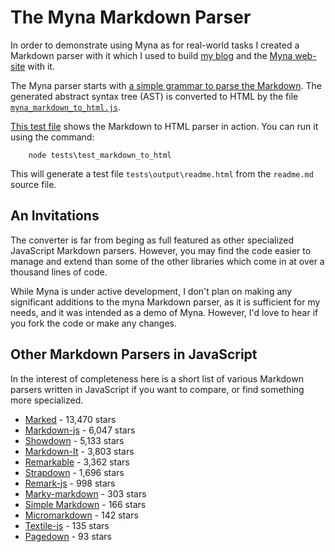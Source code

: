 # The Myna Markdown Parser

In order to demonstrate using Myna as for real-world tasks I created a Markdown parser with it which I used to build [my blog](http://cdiggins.github.io/blog.html) and the [Myna web-site](http://cdiggins.github.io/myna-parser) with it.  

The Myna parser starts with [a simple grammar to parse the Markdown](https://github.com/cdiggins/myna-parser/blob/master/grammars/grammar_markdown.js). The generated abstract syntax tree (AST) is converted to HTML by the file [`myna_markdown_to_html.js`](https://github.com/cdiggins/myna-parser/blob/master/tools/myna_markdown_to_html.js).

[This test file](https://github.com/cdiggins/myna-parser/blob/master/tests/test_markdown_to_html.js) shows the Markdown to HTML parser in action. You can run it using the command:

```
    node tests\test_markdown_to_html
```

This will generate a test file `tests\output\readme.html` from the `readme.md` source file. 

## An Invitations

The converter is far from beging as full featured as other specialized JavaScript Markdown parsers. However, you may find the code easier to manage and extend than some of the other libraries which come in at over a thousand lines of code.  

While Myna is under active development, I don't plan on making any significant additions to the myna Markdown parser, as it is sufficient for my needs, and it was intended as a demo of Myna. However, I'd love to hear if you fork the code or make any changes. 

## Other Markdown Parsers in JavaScript

In the interest of completeness here is a short list of various Markdown parsers written in JavaScript if you want to compare, or find something more specialized. 

- [Marked](https://github.com/chjj/marked) - 13,470 stars
- [Markdown-js](https://github.com/evilstreak/markdown-js) - 6,047 stars
- [Showdown](https://github.com/showdownjs/showdown) - 5,133 stars
- [Markdown-It](https://github.com/markdown-it/markdown-it) - 3,803 stars
- [Remarkable](https://github.com/jonschlinkert/remarkable) - 3,362 stars
- [Strapdown](https://github.com/arturadib/strapdown) - 1,696 stars 
- [Remark-js](https://github.com/wooorm/remark) - 998 stars
- [Marky-markdown](https://github.com/npm/marky-markdown) - 303 stars
- [Simple Markdown](https://github.com/Khan/simple-markdown/blob/master/simple-markdown.js) - 166 stars
- [Micromarkdown](https://github.com/SimonWaldherr/micromarkdown.js) - 142 stars
- [Textile-js](https://github.com/borgar/textile-js) - 135 stars
- [Pagedown](https://github.com/StackExchange/pagedown) - 93 stars

